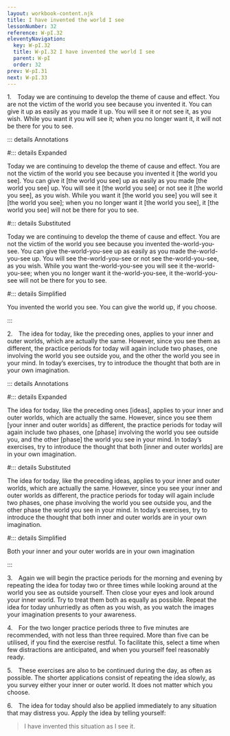 ```yaml
---
layout: workbook-content.njk
title: I have invented the world I see
lessonNumber: 32
reference: W-pI.32
eleventyNavigation:
  key: W-pI.32
  title: W-pI.32 I have invented the world I see
  parent: W-pI
  order: 32
prev: W-pI.31
next: W-pI.33
---
```


1. Today we are continuing to develop the theme of cause and effect. 
You are not the victim of the world you see because you invented it. 
You can give it up as easily as you made it up. 
You will see it or not see it, as you wish. 
While you want it you will see it; when you no longer want it, it will not be there for you to see.

::: details Annotations

#::: details Expanded

Today we are continuing to develop the theme of cause and effect. 
You are not the victim of the world you see because you invented it [the world you see]. 
You can give it [the world you see] up as easily as you made [the world you see] up. 
You will see it [the world you see] or not see it [the world you see], as you wish. 
While you want it [the world you see] you will see it [the world you see]; when you no longer want it [the world you see],  it [the world you see] will not be there for you to see.

#::: details Substituted

Today we are continuing to develop the theme of cause and effect. 
You are not the victim of the world you see because you invented the-world-you-see. 
You can give the-world-you-see up as easily as you made the-world-you-see up. 
You will see the-world-you-see or not see the-world-you-see, as you wish. 
While you want the-world-you-see you will see it the-world-you-see; when you no longer want it the-world-you-see,  it the-world-you-see will not be there for you to see.

#::: details Simplified

You invented the world you see. 
You can give the world up, if you choose.

:::

2. The idea for today, like the preceding ones, applies to your inner and outer worlds, which are actually the same. 
However, since you see them as different, the practice periods for today will again include two phases, one involving the world you see outside you, and the other the world you see in your mind. 
In today’s exercises, try to introduce the thought that both are in your own imagination.

::: details Annotations

#::: details Expanded

The idea for today, like the preceding ones [ideas], applies to your inner and outer worlds, which are actually the same. 
However, since you see them [your inner and outer worlds] as different, the practice periods for today will again include two phases, one [phase] involving the world you see outside you, and the other [phase] the world you see in your mind. 
In today’s exercises, try to introduce the thought that both [inner and outer worlds] are in your own imagination.

#::: details Substituted

The idea for today, like the preceding ideas, applies to your inner and outer worlds, which are actually the same. 
However, since you see your inner and outer worlds as different, the practice periods for today will again include two phases, one phase involving the world you see outside you, and the other phase the world you see in your mind. 
In today’s exercises, try to introduce the thought that both inner and outer worlds are in your own imagination.

#::: details Simplified

Both your inner and your outer worlds are in your own imagination

:::

3. Again we will begin the practice periods for the morning and evening by repeating the idea for today two or three times while looking around at the world you see as outside yourself. 
Then close your eyes and look around your inner world. 
Try to treat them both as equally as possible. 
Repeat the idea for today unhurriedly as often as you wish, as you watch the images your imagination presents to your awareness.

4. For the two longer practice periods three to five minutes are recommended, with not less than three required. 
More than five can be utilised, if you find the exercise restful. 
To facilitate this, select a time when few distractions are anticipated, and when you yourself feel reasonably ready.

5. These exercises are also to be continued during the day, as often as possible. 
The shorter applications consist of repeating the idea slowly, as you survey either your inner or outer world. 
It does not matter which you choose.

6. The idea for today should also be applied immediately to any situation that may distress you. 
Apply the idea by telling yourself:

>I have invented this situation as I see it.
